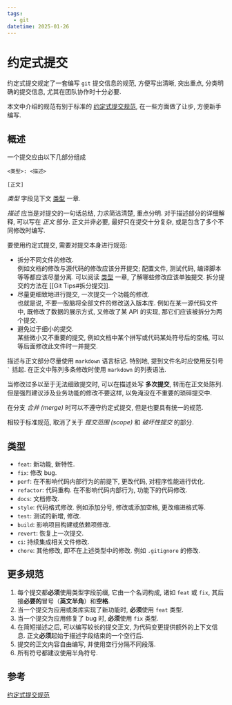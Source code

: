 ```yaml
---
tags:
  - git
datetime: 2025-01-26
---
```


# 约定式提交
约定式提交规定了一套编写 `git` 提交信息的规范, 方便写出清晰, 突出重点, 分类明确的提交信息, 尤其在团队协作时十分必要.

本文中介绍的规范有别于标准的 [约定式提交规范](#参考), 在一些方面做了让步, 方便新手编写.

## 概述
一个提交应由以下几部分组成
```
<类型>: <描述>

[正文]
```

*类型* 字段见下文 [类型](#类型) 一章.

*描述* 应当是对提交的一句话总结, 力求简洁清楚, 重点分明. 对于描述部分的详细解释, 可以写在 *正文* 部分. 正文并非必要, 最好只在提交十分复杂, 或是包含了多个不同修改时编写.

要使用约定式提交, 需要对提交本身进行规范:
- 拆分不同文件的修改. \
	例如文档的修改与源代码的修改应该分开提交;
	配置文件, 测试代码, 编译脚本等等都应该尽量分离.
	可以阅读 [类型](#类型) 一章, 了解哪些修改应该单独提交.
	拆分提交的方法在 [[Git Tips#拆分提交]].
- 尽量更细致地进行提交, 一次提交一个功能的修改. \
	也就是说, 不要一股脑将全部文件的修改送入版本库.
	例如在某一源代码文件中, 既修改了数据的展示方式, 又修改了某 API 的实现,
	那它们应该被拆分为两个提交.
- 避免过于细小的提交. \
	某些微小又不重要的提交,
	例如文档中某个拼写或代码某处符号后的空格, 可以等后面修改此文件时一并提交.

描述与正文部分尽量使用 `markdown` 语言标记. 特别地, 提到文件名时应使用反引号 `` ` `` 括起. 在正文中陈列多条修改时使用 `markdown` 的列表语法.

当修改过多以至于无法细致提交时, 可以在描述处写 **多次提交**, 转而在正文处陈列.
但是强烈建议涉及业务功能的修改不要这样, 以免淹没在不重要的琐碎提交中.

在分支 *合并 (merge)* 时可以不遵守约定式提交, 但是也要具有统一的规范.

相较于标准规范, 取消了关于 *提交范围 (scope)* 和 *破坏性提交* 的部分.

## 类型
- `feat`: 新功能, 新特性.
- `fix`: 修改 bug.
- `perf`: 在不影响代码内部行为的前提下, 更改代码, 对程序性能进行优化.
- `refactor`: 代码重构. 在不影响代码内部行为, 功能下的代码修改.
- `docs`: 文档修改.
- `style`: 代码格式修改. 例如添加分号, 修改或添加空格, 更改缩进格式等.
- `test`: 测试的新增, 修改.
- `build`: 影响项目构建或依赖项修改.
- `revert`: 恢复上一次提交.
- `ci`: 持续集成相关文件修改.
- `chore`: 其他修改, 即不在上述类型中的修改. 例如 `.gitignore` 的修改.

## 更多规范
1. 每个提交都**必须**使用类型字段前缀, 它由一个名词构成, 诸如 `feat` 或 `fix`, 其后接**必要的**冒号（**英文半角**）和**空格**.
2. 当一个提交为应用或类库实现了新功能时, **必须**使用 `feat` 类型.
3. 当一个提交为应用修复了 bug 时, **必须**使用 `fix` 类型.
4. 在简短描述之后, 可以编写较长的提交正文, 为代码变更提供额外的上下文信息. 正文**必须**起始于描述字段结束的一个空行后.
5. 提交的正文内容自由编写, 并使用空行分隔不同段落.
6. 所有符号都建议使用半角符号.

## 参考
[约定式提交规范](https://www.conventionalcommits.org/zh-hans/v1.0.0)
